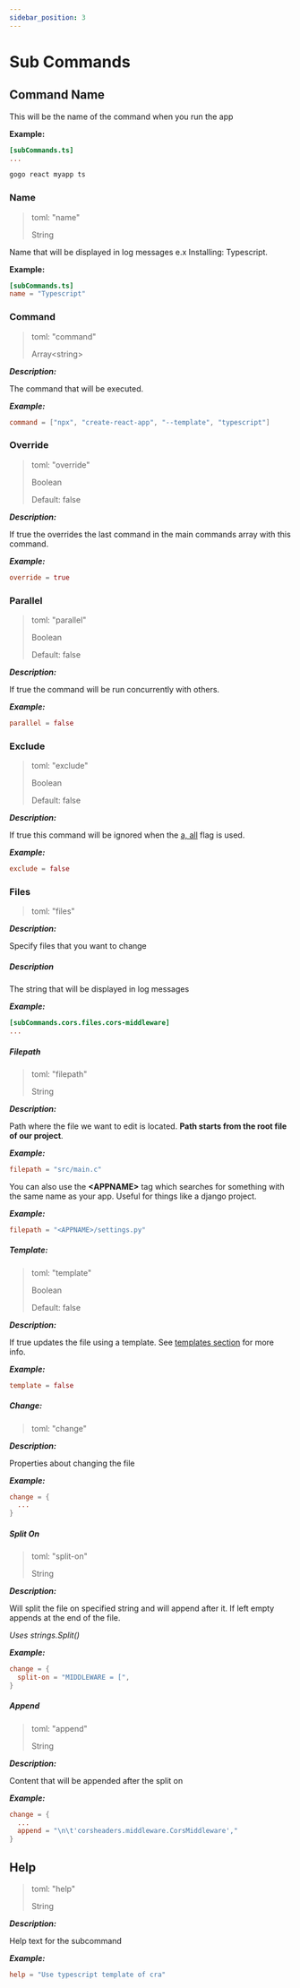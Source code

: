 ```yaml
---
sidebar_position: 3
---
```


# Sub Commands

## Command Name

This will be the name of the command when you run the app

**Example:**

```toml
[subCommands.ts]
...
```
```bash
gogo react myapp ts
```

### Name

> toml: "name"
>
> String

Name that will be displayed in log messages e.x Installing: Typescript.

**Example:**

```toml
[subCommands.ts]
name = "Typescript"
```

### Command

> toml: "command"
>
> Array<string\>

**_Description:_**

The command that will be executed.

**_Example:_**

```toml
command = ["npx", "create-react-app", "--template", "typescript"]
```

### Override

> toml: "override"
>
> Boolean
>
> Default: false

**_Description:_**

If true the overrides the last command in the main
commands array with this command.

**_Example:_**

```toml
override = true
```

### Parallel

> toml: "parallel"
>
> Boolean
>
> Default: false

**_Description:_**

If true the command will be run concurrently with others.

**_Example:_**

```toml
parallel = false
```

### Exclude

> toml: "exclude"
>
> Boolean
>
> Default: false

**_Description:_**

If true this command will be ignored when the [a, all](#a-all) flag is used.

**_Example:_**

```toml
exclude = false
```

### Files

> toml: "files"

**_Description:_**

Specify files that you want to change

##### Description

The string that will be displayed in log messages

**_Example:_**

```toml
[subCommands.cors.files.cors-middleware]
...
```

##### Filepath

> toml: "filepath"
>
> String

**_Description:_**

Path where the file we want to edit is located. **Path starts from the root file of our project**.

**_Example:_**

```toml
filepath = "src/main.c"
```

You can also use the **<APPNAME\>** tag which searches for something
with the same name as your app. Useful for things like a django project.

**_Example:_**

```toml
filepath = "<APPNAME>/settings.py"
```

##### Template:

> toml: "template"
>
> Boolean
>
> Default: false

**_Description:_**

If true updates the file using a template. See [templates section](#templates) for more info.

**_Example:_**

```toml
template = false
```

##### Change:

> toml: "change"

**_Description:_**

Properties about changing the file

**_Example:_**

```toml
change = {
  ...
}
```

##### Split On

> toml: "split-on"
>
> String

**_Description:_**

Will split the file on specified string and will append after it.
If left empty appends at the end of the file.

_Uses strings.Split()_

**_Example:_**

```toml
change = {
  split-on = "MIDDLEWARE = [",
}
```

##### Append

> toml: "append"
>
> String

**_Description:_**

Content that will be appended after the split on

**_Example:_**

```toml
change = {
  ...
  append = "\n\t'corsheaders.middleware.CorsMiddleware',"
}
```

## Help

> toml: "help"
>
> String

**_Description:_**

Help text for the subcommand

**_Example:_**

```toml
help = "Use typescript template of cra"
```

